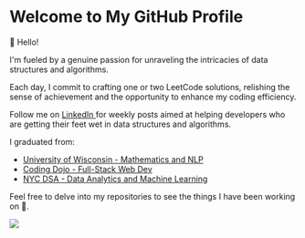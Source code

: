 # Welcome to My GitHub Profile

👋 Hello! 

I'm fueled by a genuine passion for unraveling the intricacies of data structures and algorithms. 

Each day, I commit to crafting one or two LeetCode solutions, relishing the sense of achievement and the opportunity to enhance my coding efficiency.

Follow me on <a href="https://www.linkedin.com/in/markcarthon/"> LinkedIn </a> for weekly posts aimed at helping developers who are getting their feet wet in data structures and algorithms.

I graduated from:
<ul>
  <li> <a href="https://uwm.edu/math/graduate/programs/ms-program/standard-mathematics-statistics/"> University of Wisconsin - Mathematics and NLP </a> </li>
  <li> <a href="https://www.codingdojo.com/software-development-full-time"> Coding Dojo - Full-Stack Web Dev </a> </li>
  <li> <a href="https://nycdatascience.com/data-science-bootcamp/#what-you-will-learn"> NYC DSA - Data Analytics and Machine Learning </a> </li>
</ul>

Feel free to delve into my repositories to see the things I have been working on 🚀.

<div>
  <img src="https://github-readme-stats.vercel.app/api/top-langs/?username=mcarthon&size_weight=1&count_weight=0&layout=normal&width=1600&theme=dark&langs_count=10&hide=jupyter%20notebook,r&custom_title=Programming%20Languages">
</div>
